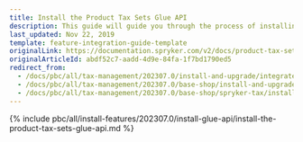 ```yaml
---
title: Install the Product Tax Sets Glue API
description: This guide will guide you through the process of installing and configuring the Product Tax Sets API feature in your project.
last_updated: Nov 22, 2019
template: feature-integration-guide-template
originalLink: https://documentation.spryker.com/v2/docs/product-tax-sets-api-feature-integration-201903
originalArticleId: abdf52c7-aadd-4d9e-84fa-1f7bd1790ed5
redirect_from:
  - /docs/pbc/all/tax-management/202307.0/install-and-upgrade/integrate-the-product-tax-sets-glue-api.html
  - /docs/pbc/all/tax-management/202307.0/base-shop/install-and-upgrade/install-the-product-tax-sets-glue-api.html
  - /docs/pbc/all/tax-management/202307.0/base-shop/spryker-tax/install-and-upgrade/install-the-product-tax-sets-glue-api.html
---
```


{% include pbc/all/install-features/202307.0/install-glue-api/install-the-product-tax-sets-glue-api.md %} <!-- To edit, see /_includes/pbc/all/install-features/202307.0/install-glue-api/install-the-product-tax-sets-glue-api.md -->

